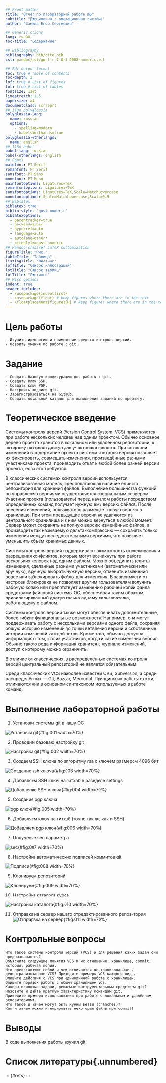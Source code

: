 ```yaml
---
## Front matter
title: "Отчёт по лабораторной работе №6"
subtitle: "Дисциплина : операционная система"
author: "Замула Егор Сергеевич"

## Generic otions
lang: ru-RU
toc-title: "Содержание"

## Bibliography
bibliography: bib/cite.bib
csl: pandoc/csl/gost-r-7-0-5-2008-numeric.csl

## Pdf output format
toc: true # Table of contents
toc-depth: 2
lof: true # List of figures
lot: true # List of tables
fontsize: 12pt
linestretch: 1.5
papersize: a4
documentclass: scrreprt
## I18n polyglossia
polyglossia-lang:
  name: russian
  options:
	- spelling=modern
	- babelshorthands=true
polyglossia-otherlangs:
  name: english
## I18n babel
babel-lang: russian
babel-otherlangs: english
## Fonts
mainfont: PT Serif
romanfont: PT Serif
sansfont: PT Sans
monofont: PT Mono
mainfontoptions: Ligatures=TeX
romanfontoptions: Ligatures=TeX
sansfontoptions: Ligatures=TeX,Scale=MatchLowercase
monofontoptions: Scale=MatchLowercase,Scale=0.9
## Biblatex
biblatex: true
biblio-style: "gost-numeric"
biblatexoptions:
  - parentracker=true
  - backend=biber
  - hyperref=auto
  - language=auto
  - autolang=other*
  - citestyle=gost-numeric
## Pandoc-crossref LaTeX customization
figureTitle: "Рис."
tableTitle: "Таблица"
listingTitle: "Листинг"
lofTitle: "Список иллюстраций"
lotTitle: "Список таблиц"
lolTitle: "Листинги"
## Misc options
indent: true
header-includes:
  - \usepackage{indentfirst}
  - \usepackage{float} # keep figures where there are in the text
  - \floatplacement{figure}{H} # keep figures where there are in the text
---
```


# Цель работы


    - Изучить идеологию и применение средств контроля версий.
    - Освоить умения по работе с git.


# Задание


    - Создать базовую конфигурацию для работы с git.
    - Создать ключ SSH.
    - Создать ключ PGP.
    - Настроить подписи git.
    - Зарегистрироваться на Github.
    - Создать локальный каталог для выполнения заданий по предмету.


# Теоретическое введение

Системы контроля версий (Version Control System, VCS) применяются при работе нескольких человек над одним проектом. Обычно основное дерево проекта хранится в локальном или удалённом репозитории, к которому настроен доступ для участников проекта. При внесении изменений в содержание проекта система контроля версий позволяет их фиксировать, совмещать изменения, произведённые разными участниками проекта, производить откат к любой более ранней версии проекта, если это требуется.

В классических системах контроля версий используется централизованная модель, предполагающая наличие единого репозитория для хранения файлов. Выполнение большинства функций по управлению версиями осуществляется специальным сервером. Участник проекта (пользователь) перед началом работы посредством определённых команд получает нужную ему версию файлов. После внесения изменений, пользователь размещает новую версию в хранилище. При этом предыдущие версии не удаляются из центрального хранилища и к ним можно вернуться в любой момент. Сервер может сохранять не полную версию изменённых файлов, а производить так называемую дельта-компрессию — сохранять только изменения между последовательными версиями, что позволяет уменьшить объём хранимых данных.

Системы контроля версий поддерживают возможность отслеживания и разрешения конфликтов, которые могут возникнуть при работе нескольких человек над одним файлом. Можно объединить (слить) изменения, сделанные разными участниками (автоматически или вручную), вручную выбрать нужную версию, отменить изменения вовсе или заблокировать файлы для изменения. В зависимости от настроек блокировка не позволяет другим пользователям получить рабочую копию или препятствует изменению рабочей копии файла средствами файловой системы ОС, обеспечивая таким образом, привилегированный доступ только одному пользователю, работающему с файлом.

Системы контроля версий также могут обеспечивать дополнительные, более гибкие функциональные возможности. Например, они могут поддерживать работу с несколькими версиями одного файла, сохраняя общую историю изменений до точки ветвления версий и собственные истории изменений каждой ветви. Кроме того, обычно доступна информация о том, кто из участников, когда и какие изменения вносил. Обычно такого рода информация хранится в журнале изменений, доступ к которому можно ограничить.

В отличие от классических, в распределённых системах контроля версий центральный репозиторий не является обязательным.

Среди классических VCS наиболее известны CVS, Subversion, а среди распределённых — Git, Bazaar, Mercurial. Принципы их работы схожи, отличаются они в основном синтаксисом используемых в работе команд.

# Выполнение лабораторной работы

1. Установка системы git в нашу ОС 

![Установка git](https://github.com/egorzam21/study_2023-2024_os-intro/blob/master/labs/lab02/report/image/%D0%A1%D0%BD%D0%B8%D0%BC%D0%BE%D0%BA%20%D1%8D%D0%BA%D1%80%D0%B0%D0%BD%D0%B0%20%D0%BE%D1%82%202024-02-24%2011-46-51.png?raw=true){#fig:001 width=70%}

2. Проводим базоваю настройку git

![Настройка git](https://github.com/egorzam21/study_2023-2024_os-intro/blob/master/labs/lab02/report/image/%D0%A1%D0%BD%D0%B8%D0%BC%D0%BE%D0%BA%20%D1%8D%D0%BA%D1%80%D0%B0%D0%BD%D0%B0%20%D0%BE%D1%82%202024-02-24%2011-50-03.png?raw=true){#fig:002 width=70%}

3. Создаем SSH ключа по алгоритму rsa с ключём размером 4096 бит

![Создание ssh ключа](https://github.com/egorzam21/study_2023-2024_os-intro/blob/master/labs/lab02/report/image/%D0%A1%D0%BD%D0%B8%D0%BC%D0%BE%D0%BA%20%D1%8D%D0%BA%D1%80%D0%B0%D0%BD%D0%B0%20%D0%BE%D1%82%202024-02-24%2011-50-55.png?raw=true){#fig:003 width=70%}

4. Добавляем SSH ключ на гитхаб в разеделе settings 

![Добавление SSH ключа](image/placeimg_800_600_tech.jpg){#fig:004 width=70%}

5. Создание pgp ключа

![pgp ключ](https://github.com/egorzam21/study_2023-2024_os-intro/blob/master/labs/lab02/report/image/%D0%A1%D0%BD%D0%B8%D0%BC%D0%BE%D0%BA%20%D1%8D%D0%BA%D1%80%D0%B0%D0%BD%D0%B0%20%D0%BE%D1%82%202024-02-24%2012-02-29.png?raw=true){#fig:005 width=70%}

6. Добавляем ключ на гитхаб (точно так же как и SSH)

![Добавляем pgp ключ](https://github.com/egorzam21/study_2023-2024_os-intro/blob/master/labs/lab02/report/image/%D0%A1%D0%BD%D0%B8%D0%BC%D0%BE%D0%BA%20%D1%8D%D0%BA%D1%80%D0%B0%D0%BD%D0%B0%20%D0%BE%D1%82%202024-02-24%2012-06-37.png?raw=true){#fig:006 width=70%}

7. Получение sec параметра

![sec](https://github.com/egorzam21/study_2023-2024_os-intro/blob/master/labs/lab02/report/image/%D0%A1%D0%BD%D0%B8%D0%BC%D0%BE%D0%BA%20%D1%8D%D0%BA%D1%80%D0%B0%D0%BD%D0%B0%20%D0%BE%D1%82%202024-02-24%2012-06-47.png?raw=true){#fig:007 width=70%}

8. Настройка автоматических подписей коммитов git

![Подписи](https://github.com/egorzam21/study_2023-2024_os-intro/blob/master/labs/lab02/report/image/%D0%A1%D0%BD%D0%B8%D0%BC%D0%BE%D0%BA%20%D1%8D%D0%BA%D1%80%D0%B0%D0%BD%D0%B0%20%D0%BE%D1%82%202024-02-24%2012-09-53.png?raw=true){#fig:008 width=70%}

9. Клонируем репозиторий

![Клонируем](https://github.com/egorzam21/study_2023-2024_os-intro/blob/master/labs/lab02/report/image/%D0%A1%D0%BD%D0%B8%D0%BC%D0%BE%D0%BA%20%D1%8D%D0%BA%D1%80%D0%B0%D0%BD%D0%B0%20%D0%BE%D1%82%202024-02-24%2012-23-49.png?raw=true){#fig:009 width=70%}

10. Настройка каталога курса

![Настройка каталога](https://github.com/egorzam21/study_2023-2024_os-intro/blob/master/labs/lab02/report/image/%D0%A1%D0%BD%D0%B8%D0%BC%D0%BE%D0%BA%20%D1%8D%D0%BA%D1%80%D0%B0%D0%BD%D0%B0%20%D0%BE%D1%82%202024-02-24%2012-47-10.png?raw=true){#fig:010 width=70%}

11. Отправка на сервер нашего отредактированного репозитория
![Отпрарвка на сервер](https://github.com/egorzam21/study_2023-2024_os-intro/blob/master/labs/lab02/report/image/%D0%A1%D0%BD%D0%B8%D0%BC%D0%BE%D0%BA%20%D1%8D%D0%BA%D1%80%D0%B0%D0%BD%D0%B0%20%D0%BE%D1%82%202024-02-24%2012-50-43.png?raw=true){#fig:011 width=70%}

# Контрольные вопросы

    Что такое системы контроля версий (VCS) и для решения каких задач они предназначаются?
    Объясните следующие понятия VCS и их отношения: хранилище, commit, история, рабочая копия.
    Что представляют собой и чем отличаются централизованные и децентрализованные VCS? Приведите примеры VCS каждого вида.
    Опишите действия с VCS при единоличной работе с хранилищем.
    Опишите порядок работы с общим хранилищем VCS.
    Каковы основные задачи, решаемые инструментальным средством git?
    Назовите и дайте краткую характеристику командам git.
    Приведите примеры использования при работе с локальным и удалённым репозиториями.
    Что такое и зачем могут быть нужны ветви (branches)?
    Как и зачем можно игнорировать некоторые файлы при commit?

# Выводы

В ходе выполнения работы изучил git

# Список литературы{.unnumbered}

::: {#refs}
:::
